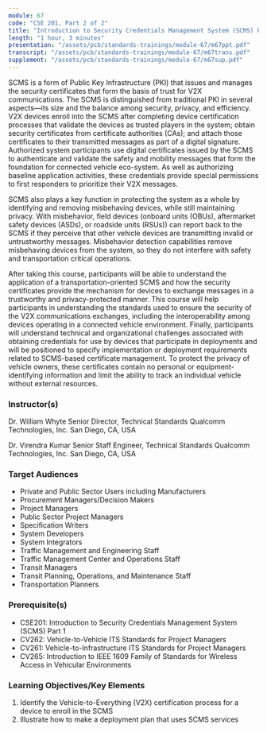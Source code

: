 ```yaml
---
module: 67
code: "CSE 201, Part 2 of 2"
title: "Introduction to Security Credentials Management System (SCMS) Part 2 of 2 (2021)"
length: "1 hour, 3 minutes"
presentation: "/assets/pcb/standards-trainings/module-67/m67ppt.pdf"
transcript: "/assets/pcb/standards-trainings/module-67/m67trans.pdf"
supplement: "/assets/pcb/standards-trainings/module-67/m67sup.pdf"
---
```

SCMS is a form of Public Key Infrastructure (PKI) that issues and manages the security certificates that form the basis of trust for V2X communications. The SCMS is distinguished from traditional PKI in several aspects—its size and the balance among security, privacy, and efficiency. V2X devices enroll into the SCMS after completing device certification processes that validate the devices as trusted players in the system; obtain security certificates from certificate authorities (CAs); and attach those certificates to their transmitted messages as part of a digital signature. Authorized system participants use digital certificates issued by the SCMS to authenticate and validate the safety and mobility messages that form the foundation for connected vehicle eco-system. As well as authorizing baseline application activities, these credentials provide special permissions to first responders to prioritize their V2X messages.

SCMS also plays a key function in protecting the system as a whole by identifying and removing misbehaving devices, while still maintaining privacy. With misbehavior, field devices (onboard units (OBUs), aftermarket safety devices (ASDs), or roadside units (RSUs)) can report back to the SCMS if they perceive that other vehicle devices are transmitting invalid or untrustworthy messages. Misbehavior detection capabilities remove misbehaving devices from the system, so they do not interfere with safety and transportation critical operations.

After taking this course, participants will be able to understand the application of a transportation-oriented SCMS and how the security certificates provide the mechanism for devices to exchange messages in a trustworthy and privacy-protected manner. This course will help participants in understanding the standards used to ensure the security of the V2X communications exchanges, including the interoperability among devices operating in a connected vehicle environment. Finally, participants will understand technical and organizational challenges associated with obtaining credentials for use by devices that participate in deployments and will be positioned to specify implementation or deployment requirements related to SCMS-based certificate management. To protect the privacy of vehicle owners, these certificates contain no personal or equipment-identifying information and limit the ability to track an individual vehicle without external resources.

### Instructor(s)
Dr. William Whyte
Senior Director, Technical Standards
Qualcomm Technologies, Inc.
San Diego, CA, USA

Dr. Virendra Kumar
Senior Staff Engineer, Technical Standards
Qualcomm Technologies, Inc.
San Diego, CA, USA

### Target Audiences
* Private and Public Sector Users including Manufacturers
* Procurement Managers/Decision Makers
* Project Managers
* Public Sector Project Managers
* Specification Writers
* System Developers
* System Integrators
* Traffic Management and Engineering Staff
* Traffic Management Center and Operations Staff
* Transit Managers
* Transit Planning, Operations, and Maintenance Staff
* Transportation Planners

### Prerequisite(s)
* CSE201: Introduction to Security Credentials Management System (SCMS) Part 1
* CV262: Vehicle-to-Vehicle ITS Standards for Project Managers
* CV261: Vehicle-to-Infrastructure ITS Standards for Project Managers
* CV265: Introduction to IEEE 1609 Family of Standards for Wireless Access in Vehicular Environments

### Learning Objectives/Key Elements
1. Identify the Vehicle-to-Everything (V2X) certification process for a device to enroll in the SCMS
2. Illustrate how to make a deployment plan that uses SCMS services